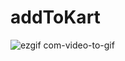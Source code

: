 # addToKart

![ezgif com-video-to-gif](https://user-images.githubusercontent.com/38327640/232261256-b41f7345-884f-4298-b232-c2d9a613b8a2.gif)

